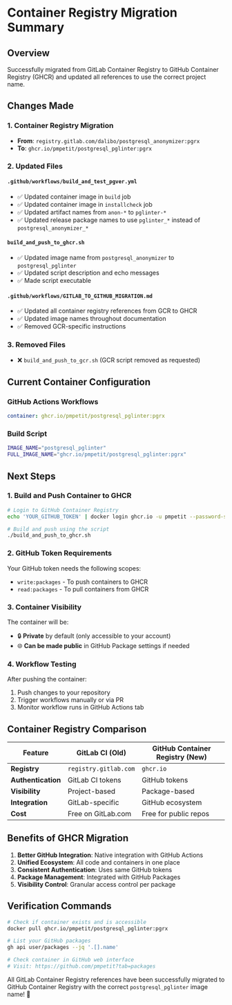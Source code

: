 # Container Registry Migration Summary

## Overview
Successfully migrated from GitLab Container Registry to GitHub Container Registry (GHCR) and updated all references to use the correct project name.

## Changes Made

### 1. Container Registry Migration
- **From**: `registry.gitlab.com/dalibo/postgresql_anonymizer:pgrx`
- **To**: `ghcr.io/pmpetit/postgresql_pglinter:pgrx`

### 2. Updated Files

#### `.github/workflows/build_and_test_pgver.yml`
- ✅ Updated container image in `build` job
- ✅ Updated container image in `installcheck` job
- ✅ Updated artifact names from `anon-*` to `pglinter-*`
- ✅ Updated release package names to use `pglinter_*` instead of `postgresql_anonymizer_*`

#### `build_and_push_to_ghcr.sh`
- ✅ Updated image name from `postgresql_anonymizer` to `postgresql_pglinter`
- ✅ Updated script description and echo messages
- ✅ Made script executable

#### `.github/workflows/GITLAB_TO_GITHUB_MIGRATION.md`
- ✅ Updated all container registry references from GCR to GHCR
- ✅ Updated image names throughout documentation
- ✅ Removed GCR-specific instructions

### 3. Removed Files
- ❌ `build_and_push_to_gcr.sh` (GCR script removed as requested)

## Current Container Configuration

### GitHub Actions Workflows
```yaml
container: ghcr.io/pmpetit/postgresql_pglinter:pgrx
```

### Build Script
```bash
IMAGE_NAME="postgresql_pglinter"
FULL_IMAGE_NAME="ghcr.io/pmpetit/postgresql_pglinter:pgrx"
```

## Next Steps

### 1. Build and Push Container to GHCR
```bash
# Login to GitHub Container Registry
echo 'YOUR_GITHUB_TOKEN' | docker login ghcr.io -u pmpetit --password-stdin

# Build and push using the script
./build_and_push_to_ghcr.sh
```

### 2. GitHub Token Requirements
Your GitHub token needs the following scopes:
- `write:packages` - To push containers to GHCR
- `read:packages` - To pull containers from GHCR

### 3. Container Visibility
The container will be:
- 🔒 **Private** by default (only accessible to your account)
- 🌐 **Can be made public** in GitHub Package settings if needed

### 4. Workflow Testing
After pushing the container:
1. Push changes to your repository
2. Trigger workflows manually or via PR
3. Monitor workflow runs in GitHub Actions tab

## Container Registry Comparison

| Feature | GitLab CI (Old) | GitHub Container Registry (New) |
|---------|----------------|----------------------------------|
| **Registry** | `registry.gitlab.com` | `ghcr.io` |
| **Authentication** | GitLab CI tokens | GitHub tokens |
| **Visibility** | Project-based | Package-based |
| **Integration** | GitLab-specific | GitHub ecosystem |
| **Cost** | Free on GitLab.com | Free for public repos |

## Benefits of GHCR Migration

1. **Better GitHub Integration**: Native integration with GitHub Actions
2. **Unified Ecosystem**: All code and containers in one place
3. **Consistent Authentication**: Uses same GitHub tokens
4. **Package Management**: Integrated with GitHub Packages
5. **Visibility Control**: Granular access control per package

## Verification Commands

```bash
# Check if container exists and is accessible
docker pull ghcr.io/pmpetit/postgresql_pglinter:pgrx

# List your GitHub packages
gh api user/packages --jq '.[].name'

# Check container in GitHub web interface
# Visit: https://github.com/pmpetit?tab=packages
```

All GitLab Container Registry references have been successfully migrated to GitHub Container Registry with the correct `postgresql_pglinter` image name! 🎉
